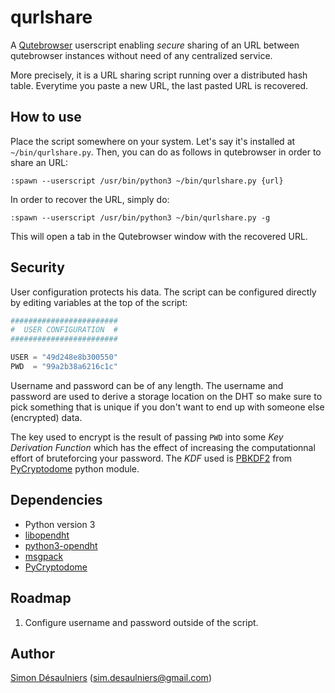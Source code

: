 # qurlshare

A [Qutebrowser][] userscript enabling *secure* sharing of an URL between qutebrowser
instances without need of any centralized service.

More precisely, it is a URL sharing script running over a distributed hash
table. Everytime you paste a new URL, the last pasted URL is recovered.

## How to use

Place the script somewhere on your system. Let's say it's installed at
`~/bin/qurlshare.py`. Then, you can do as follows in qutebrowser in order to
share an URL:

```
:spawn --userscript /usr/bin/python3 ~/bin/qurlshare.py {url}
```

In order to recover the URL, simply do:

```
:spawn --userscript /usr/bin/python3 ~/bin/qurlshare.py -g
```

This will open a tab in the Qutebrowser window with the recovered URL.

## Security

User configuration protects his data. The script can be configured directly by
editing variables at the top of the script:

```python
########################
#  USER CONFIGURATION  #
########################

USER = "49d248e8b300550"
PWD  = "99a2b38a6216c1c"
```

Username and password can be of any length. The username and password are used
to derive a storage location on the DHT so make sure to pick something that is
unique if you don't want to end up with someone else (encrypted) data.

The key used to encrypt is the result of passing `PWD` into some *Key Derivation
Function* which has the effect of increasing the computationnal effort of
bruteforcing your password. The *KDF* used is [PBKDF2][] from [PyCryptodome][]
python module.

## Dependencies

- Python version 3
- [libopendht][]
- [python3-opendht][libopendht]
- [msgpack][]
- [PyCryptodome][]

## Roadmap

1. Configure username and password outside of the script.

## Author

[Simon Désaulniers][sim590] (<sim.desaulniers@gmail.com>)

[Qutebrowser]: http://qutebrowser.org/
[libopendht]: https://github.com/savoirfairelinux/opendht
[msgpack]: https://pypi.org/project/msgpack/
[PyCryptodome]: https://www.pycryptodome.org/en/latest/src/introduction.html
[PBKDF2]: https://www.pycryptodome.org/en/latest/src/protocol/kdf.html#Crypto.Protocol.KDF.PBKDF2
[sim590]: https://github.com/sim590

<!-- vim: set ts=4 sw=4 tw=80 et :-->

